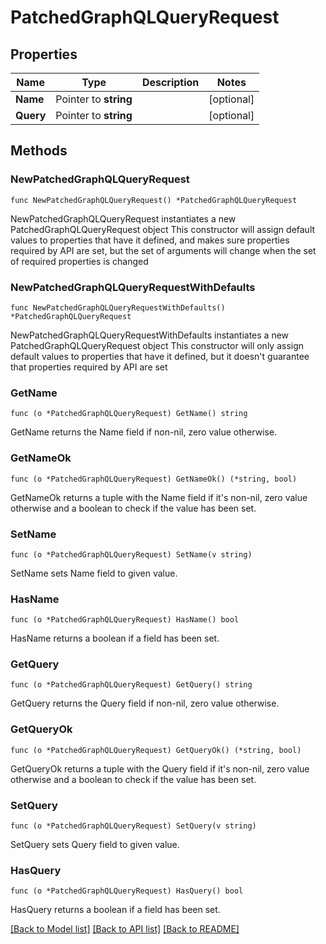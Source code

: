 # PatchedGraphQLQueryRequest

## Properties

Name | Type | Description | Notes
------------ | ------------- | ------------- | -------------
**Name** | Pointer to **string** |  | [optional] 
**Query** | Pointer to **string** |  | [optional] 

## Methods

### NewPatchedGraphQLQueryRequest

`func NewPatchedGraphQLQueryRequest() *PatchedGraphQLQueryRequest`

NewPatchedGraphQLQueryRequest instantiates a new PatchedGraphQLQueryRequest object
This constructor will assign default values to properties that have it defined,
and makes sure properties required by API are set, but the set of arguments
will change when the set of required properties is changed

### NewPatchedGraphQLQueryRequestWithDefaults

`func NewPatchedGraphQLQueryRequestWithDefaults() *PatchedGraphQLQueryRequest`

NewPatchedGraphQLQueryRequestWithDefaults instantiates a new PatchedGraphQLQueryRequest object
This constructor will only assign default values to properties that have it defined,
but it doesn't guarantee that properties required by API are set

### GetName

`func (o *PatchedGraphQLQueryRequest) GetName() string`

GetName returns the Name field if non-nil, zero value otherwise.

### GetNameOk

`func (o *PatchedGraphQLQueryRequest) GetNameOk() (*string, bool)`

GetNameOk returns a tuple with the Name field if it's non-nil, zero value otherwise
and a boolean to check if the value has been set.

### SetName

`func (o *PatchedGraphQLQueryRequest) SetName(v string)`

SetName sets Name field to given value.

### HasName

`func (o *PatchedGraphQLQueryRequest) HasName() bool`

HasName returns a boolean if a field has been set.

### GetQuery

`func (o *PatchedGraphQLQueryRequest) GetQuery() string`

GetQuery returns the Query field if non-nil, zero value otherwise.

### GetQueryOk

`func (o *PatchedGraphQLQueryRequest) GetQueryOk() (*string, bool)`

GetQueryOk returns a tuple with the Query field if it's non-nil, zero value otherwise
and a boolean to check if the value has been set.

### SetQuery

`func (o *PatchedGraphQLQueryRequest) SetQuery(v string)`

SetQuery sets Query field to given value.

### HasQuery

`func (o *PatchedGraphQLQueryRequest) HasQuery() bool`

HasQuery returns a boolean if a field has been set.


[[Back to Model list]](../README.md#documentation-for-models) [[Back to API list]](../README.md#documentation-for-api-endpoints) [[Back to README]](../README.md)


